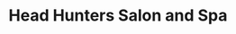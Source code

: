 ---
title: "Head Hunters Salon and Spa"
url: /exeter/head-hunters-salon-and-spa/
shop: hairdresser
---